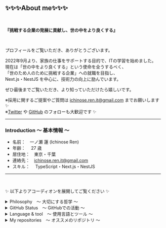 ## ✨✨✨About me✨✨✨

<br>

**『挑戦する企業の発展に貢献し、世の中をより良くする』**

<br>

プロフィールをご覧いただき、ありがとうございます。

2022年9月より、家族の仕事をサポートする目的で、ITの学習を始めました。  
現在は「世の中をより良くする」という使命を全うするべく、  
「世のため人のために挑戦する企業」への就職を目指し、  
Next.js・NestJS を中心に、技術力の向上に励んでいます。

ぜひ最後までご覧いただき、より知っていただけたら嬉しいです。

※採用に関するご提案やご質問は ichinose.ren.it@gmail.com までお願いします ✨  
※[Twitter](https://twitter.com/Ren_Ichinose_IT) や [GitHub](https://github.com/ren-ichinose) のフォローも大歓迎です ✨

---

### Introduction 〜 基本情報 〜

- 名前：　一ノ瀬 蓮 (Ichinose Ren)
- 年齢：　 27 歳
- 居住地：　東京・千葉
- 連絡先：　ichinose.ren.it@gmail.com
- スキル：　 TypeScript・Next.js・NestJS

---

<br>

✨ 以下よりアコーディオンを展開してご覧ください ✨

<details>

<summary>Philosophy　〜 大切にする哲学 〜</summary>

### ✨Mission

**〜世のため、人のため、自分のため〜**  
企業が描く未来の実現に貢献し、企様の事業の発展を通じて世の中をより良くする。

### ✨Vision

**〜高き志で道を切り拓く〜**  
人と技術を磨き、エンジニアとしての価値を高めるとともに、企業の期待に応えてゆく。

### ✨Values

良心に従う。  
追求心をもって最善を尽くす。  
周りの人を大切にする。  
自分を認め尊び愛する。  
夢を描き夢を追いかける。

---

</details>

<details>

<summary>GitHub Status　〜 GitHubでの活動 〜</summary><br>

<picture>
<source 
  srcset="https://github-readme-stats.vercel.app/api?username=ren-ichinose&show_icons=true&hide_border=true&theme=transparent&title_color=fff&text_color=fff&text_bold=false&count_private=true&hide=stars,contribs"
  media="(prefers-color-scheme: dark)"
/>
<source
  srcset="https://github-readme-stats.vercel.app/api?username=ren-ichinose&show_icons=true&hide_border=true&text_bold=false&count_private=true&hide=stars,contribs"
  media="(prefers-color-scheme: light), (prefers-color-scheme: no-preference)"
/>
<img src="https://github-readme-stats.vercel.app/api?username=ren-ichinose&show_icons=true&hide_border=true&text_bold=false&count_private=true&hide=stars,contribs" />
</picture>

<picture>
<source 
  srcset="https://github-readme-stats.vercel.app/api/top-langs/?username=ren-ichinose&show_icons=true&hide_border=true&theme=transparent&title_color=fff&text_color=fff&layout=compact&hide=html,css,pug"
  media="(prefers-color-scheme: dark)"
/>
<source
  srcset="https://github-readme-stats.vercel.app/api/top-langs/?username=ren-ichinose&show_icons=true&hide_border=true&layout=compact&hide=html,css,pug"
  media="(prefers-color-scheme: light), (prefers-color-scheme: no-preference)"
/>
<img align=top src="https://github-readme-stats.vercel.app/api/top-langs/?username=ren-ichinose&show_icons=true&hide_border=true&layout=compact&hide=html,css,pug" />
</picture>

---

</details>

<details>

<summary>Language & tool　〜 使用言語とツール 〜</summary><br>

[![My Skills](https://skillicons.dev/icons?i=js,ts,react,next,nodejs,nest,mysql,postgres,docker,linux,git&theme=dark)](https://skillicons.dev)

---

</details>

<details>

<summary>My repositories　〜 オススメのリポジトリ 〜</summary><br>

<a href="https://github.com/ren-ichinose/230213_NestJS_Nextjs_learning">
<picture>
<source 
  srcset="https://github-readme-stats.vercel.app/api/pin/?username=ren-ichinose&theme=transparent&title_color=fff&text_color=fff&repo=230213_NestJS_Nextjs_learning"
  media="(prefers-color-scheme: dark)"
/>
<source
  srcset="https://github-readme-stats.vercel.app/api/pin/?username=ren-ichinose&repo=230213_NestJS_Nextjs_learning"
  media="(prefers-color-scheme: light), (prefers-color-scheme: no-preference)"
/>
<img align=top src="https://github.com/ren-ichinose/230213_NestJS_Nextjs_learning" />
</picture>
</a>

<a href="https://github.com/ren-ichinose/230223_Nextjs_Supabase_learning">
<picture>
<source 
  srcset="https://github-readme-stats.vercel.app/api/pin/?username=ren-ichinose&theme=transparent&title_color=fff&text_color=fff&repo=230223_Nextjs_Supabase_learning"
  media="(prefers-color-scheme: dark)"
/>
<source
  srcset="https://github-readme-stats.vercel.app/api/pin/?username=ren-ichinose&repo=230223_Nextjs_Supabase_learning"
  src
  media="(prefers-color-scheme: light), (prefers-color-scheme: no-preference)"
/>
<img align=top src="https://github.com/ren-ichinose/230223_Nextjs_Supabase_learning" />
</picture>
</a>

---

</details>
